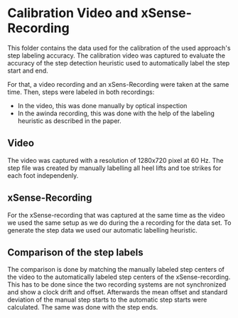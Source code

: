 # Calibration Video and xSense-Recording

This folder contains the data used for the calibration of the used approach's step labeling accuracy.
The calibration video was captured to evaluate the accuracy of the step detection heuristic used to automatically label the step start and end.

For that, a video recording and an xSens-Recording were taken at the same time.
Then, steps were labeled in both recordings:
- In the video, this was done manually by optical inspection
- In the awinda recording, this was done with the help of the labeling heuristic as described in the paper.

## Video

The video was captured with a resolution of 1280x720 pixel at 60 Hz.
The step file was created by manually labelling all heel lifts and toe strikes for each foot independenly.

## xSense-Recording

For the xSense-recording that was captured at the same time as the video we used the same setup as we do during the a recording for the data set.
To generate the step data we used our automatic labelling heuristic.

## Comparison of the step labels

The comparison is done by matching the manually labeled step centers of the video to the automatically labeled step centers of the xSense-recording.
This has to be done since the two recording systems are not synchronized and show a clock drift and offset.
Afterwards the mean offset and standard deviation of the manual step starts to the automatic step starts were calculated.
The same was done with the step ends.
